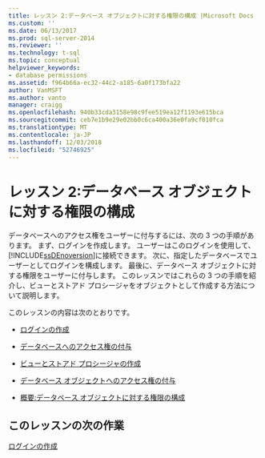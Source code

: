 ```yaml
---
title: レッスン 2:データベース オブジェクトに対する権限の構成 |Microsoft Docs
ms.custom: ''
ms.date: 06/13/2017
ms.prod: sql-server-2014
ms.reviewer: ''
ms.technology: t-sql
ms.topic: conceptual
helpviewer_keywords:
- database permissions
ms.assetid: f964b66a-ec32-44c2-a185-6a0f173bfa22
author: VanMSFT
ms.author: vanto
manager: craigg
ms.openlocfilehash: 940b33cda3158e98c9fee519ea12f1193e615bca
ms.sourcegitcommit: ceb7e1b9e29e02bb0c6ca400a36e0fa9cf010fca
ms.translationtype: MT
ms.contentlocale: ja-JP
ms.lasthandoff: 12/03/2018
ms.locfileid: "52746925"
---
```

# <a name="lesson-2-configuring-permissions-on-database-objects"></a>レッスン 2:データベース オブジェクトに対する権限の構成
  データベースへのアクセス権をユーザーに付与するには、次の 3 つの手順があります。 まず、ログインを作成します。 ユーザーはこのログインを使用して、 [!INCLUDE[ssDEnoversion](../includes/ssdenoversion-md.md)]に接続できます。 次に、指定したデータベースでユーザーとしてログインを構成します。 最後に、データベース オブジェクトに対する権限をユーザーに付与します。 このレッスンではこれらの 3 つの手順を紹介し、ビューとストアド プロシージャをオブジェクトとして作成する方法について説明します。  
  
 このレッスンの内容は次のとおりです。  
  
-   [ログインの作成](lesson-2-1-creating-a-login.md)  
  
-   [データベースへのアクセス権の付与](lesson-2-2-granting-access-to-a-database.md)  
  
-   [ビューとストアド プロシージャの作成](lesson-2-3-creating-views-and-stored-procedures.md)  
  
-   [データベース オブジェクトへのアクセス権の付与](lesson-2-4-granting-access-to-a-database-object.md)  
  
-   [概要:データベース オブジェクトに対する権限の構成](lesson-2-5-summary-configuring-permissions-on-database-objects.md)  
  
## <a name="next-task-in-lesson"></a>このレッスンの次の作業  
 [ログインの作成](lesson-2-1-creating-a-login.md)  
  
  
